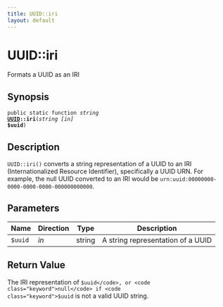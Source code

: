 ```yaml
---
title: UUID::iri
layout: default
---
```


# UUID::iri

Formats a UUID as an IRI

## Synopsis

<code>public static function <i>string</i> <b><a href="UUID">UUID</a>::iri</b>(<i>string</i> <i>[in]</i> <b>$uuid</b>)</code>

## Description

`UUID::iri()` converts a string representation of a UUID to an IRI
(Internationalized Resource Identifier), specifically a UUID URN.
For example, the null UUID converted to an IRI would be <code>urn:uuid:00000000-0000-0000-0000-000000000000</code>.

## Parameters

<table>
  <thead>
    <tr>
      <th>Name</th>
      <th>Direction</th>
      <th>Type</th>
      <th>Description</th>
    </tr>
  </thead>
  <tbody>
    <tr>
      <td><code>$uuid</code>
      <td><i>in</i></td>
      <td>string</td>
      <td>
A string representation of a UUID
      </td>
    </tr>
  </tbody>
</table>

## Return Value

The IRI representation of <code class="keyword">$uuid</code>, or <code class="keyword">null</code> if <code class="keyword">$uuid</code> is not a valid UUID string.

